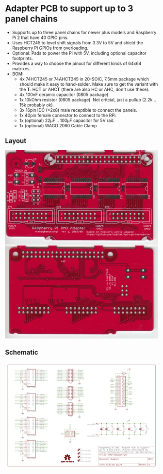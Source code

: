Adapter PCB to support up to 3 panel chains
===========================================

   * Supports up to three panel chains for newer plus models and
     Raspberry Pi 2 that have 40 GPIO pins.
   * Uses HCT245 to level shift signals from 3.3V to 5V and shield
     the Raspberry Pi GPIOs from overloading.
   * Optional: Pads to power the Pi with 5V, including optional capacitor footprints.
   * Provides a way to choose the pinout for different kinds of 64x64 matrixes.
   * BOM:
     - 4x 74HCT245 or 74AHCT245 in 20-SOIC, 7.5mm package which should make
     it easy to hand-solder. Make sure to get the variant with the **T**: HC**T** or AHC**T**
     (there are also HC or AHC, don't use these).
     - 4x 100nF ceramic capacitor (0805 package)
     - 1x 10kOhm resistor (0805 package). Not critcial, just a pullup (2.2k .. 15k probably ok).
     - 3x 16pin IDC (=2x8) male receptible to connect the panels.
     - 1x 40pin female connector to connect to the RPi.
     - 1x (optional) 22μF .. 100μF capacitor for 5V rail.
     - 1x (optional) WAGO 2060 Cable Clamp

## Layout
![pcb-top][pcb-top]
![pcb-bot][pcb-bot]


## Schematic

![Schematic][schematic]

[pcb-top]: ./DMD-RaspberryPi_pcb_top.jpg
[pcb-bot]: ./DMD-RaspberryPi_pcb_bot.jpg
[schematic]: ./DMD-RaspberryPi.sch.png

